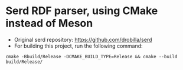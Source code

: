 # Serd RDF parser, using CMake instead of Meson
- Original serd repository: https://github.com/drobilla/serd
- For building this project, run the following command:

```
cmake -Bbuild/Release -DCMAKE_BUILD_TYPE=Release && cmake --build build/Release/
```